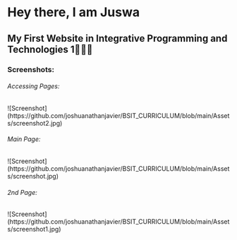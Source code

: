 <h1>Hey there, I am Juswa</h1>
<h2>My First Website in Integrative Programming and Technologies 1👨🏻‍💻</h2>
<h3>Screenshots:</h3>
<h6>Accessing Pages:</h6>
![Screenshot](https://github.com/joshuanathanjavier/BSIT_CURRICULUM/blob/main/Assets/screenshot2.jpg)
<h6>Main Page:</h6>
![Screenshot](https://github.com/joshuanathanjavier/BSIT_CURRICULUM/blob/main/Assets/screenshot.jpg)
<h6>2nd Page:</h6>
![Screenshot](https://github.com/joshuanathanjavier/BSIT_CURRICULUM/blob/main/Assets/screenshot1.jpg)




